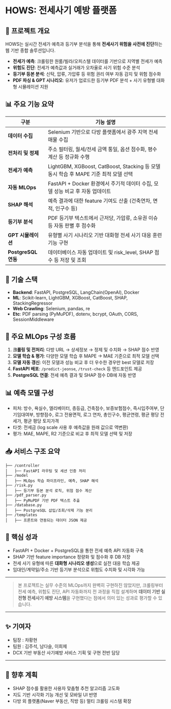 # HOWS: 전세사기 예방 플랫폼

## 🚀 프로젝트 개요

HOWS는 실시간 전세가 예측과 등기부 분석을 통해 **전세사기 위험을 사전에 진단**하는 웹 기반 종합 솔루션입니다.

* **전세가 예측**: 크롤링한 원룸/빌라/오피스텔 데이터를 기반으로 지역별 전세가 예측
* **위험도 진단**: 전세가 예측값과 실거래가 오차율로 사기 위험 수준 분석
* **등기부 등본 분석**: 신탁, 압류, 가압류 등 위험 권리 여부 자동 감지 및 위험 점수화
* **PDF 파싱 & GPT 시나리오**: 유저가 업로드한 등기부 PDF 분석 + 사기 유형별 대화형 시뮬레이션 지원

## 📊 주요 기능 요약

| 구분                | 기능 설명                                                               |
| ----------------- | ------------------------------------------------------------------- |
| **데이터 수집**        | Selenium 기반으로 다방 플랫폼에서 광주 지역 전세 매물 수집                               |
| **전처리 및 정제**      | 주소 필터링, 월세/전세 금액 통일, 옵션 점수화, 평수 계산 등 정규화 수행                         |
| **전세가 예측**        | LightGBM, XGBoost, CatBoost, Stacking 등 모델 동시 학습 후 MAPE 기준 최적 모델 선택 |
| **자동 MLOps**      | FastAPI + Docker 환경에서 주기적 데이터 수집, 모델 성능 비교 후 자동 업데이트                |
| **SHAP 해석**       | 예측 결과에 대한 feature 기여도 산출 (건축연차, 면적, 인구수 등)                          |
| **등기부 분석**        | PDF 등기부 텍스트에서 근저당, 가압류, 소유권 이슈 등 자동 판별 후 점수화                        |
| **GPT 시뮬레이션**     | 유형별 사기 시나리오 기반 대화형 전세 사기 대응 훈련 기능 구현                                |
| **PostgreSQL 연동** | 데이터베이스 자동 업데이트 및 risk\_level, SHAP 점수 등 저장 및 조회                     |

## 🚀 기술 스택

* **Backend**: FastAPI, PostgreSQL, LangChain(OpenAI), Docker
* **ML**: Scikit-learn, LightGBM, XGBoost, CatBoost, SHAP, StackingRegressor
* **Web Crawling**: Selenium, pandas, re
* **Etc**: PDF parsing (PyMuPDF), dotenv, bcrypt, OAuth, CORS, SessionMiddleware

## 🚧 주요 MLOps 구성 흐름

1. **크롤링 및 전처리**: 다방 URL → 상세정보 → 정제 및 수치화 → SHAP 점수 반영
2. **모델 학습 & 평가**: 다양한 모델 학습 후 MAPE → MAE 기준으로 최적 모델 선택
3. **모델 자동 갱신**: 이전 모델과 성능 비교 후 더 우수한 경우만 best 모델로 저장
4. **FastAPI 배포**: `/predict-jeonse`, `/trust-check` 등 엔드포인트 제공
5. **PostgreSQL 연결**: 전세 예측 결과 및 SHAP 점수 DB에 자동 반영

## 📊 예측 모델 구성

* 피처: 방수, 욕실수, 엘리베이터, 층등급, 건축점수, 보증보험점수, 즉시입주여부, 단기임대여부, 방향점수, 로그 전용면적, 로그 연차, 총인구수, 평균연령, 평균 평당 전세가, 평균 평당 토지가격
* 타겟: 전세금 (log scale 사용 후 예측값을 원래 값으로 역변환)
* 평가: MAE, MAPE, R2 기준으로 비교 후 최적 모델 선택 및 저장

## 📥 서비스 구조 요약

```
├── /controller
│   ├── FastAPI 라우팅 및 세션 인증 처리
├── /model
│   ├── MLOps 학습 파이프라인, 예측, SHAP 해석
├── /risk.py
│   ├── 등기부 등본 분석 로직, 위험 점수 계산
├── /pdf_parser.py
│   ├── PyMuPDF 기반 PDF 텍스트 추출
├── /database.py
│   ├── PostgreSQL 삽입/조회/삭제 기능 분리
├── /templates
│   ├── 프론트와 연동되는 데이터 JSON 제공
```

## 🌟 핵심 성과

* FastAPI + Docker + PostgreSQL을 통한 전세 예측 API 자동화 구축
* SHAP 기반 feature importance 정량화 및 점수화 후 DB 저장
* 전세 사기 유형에 따른 **대화형 시나리오 생성**으로 실전 대응 학습 제공
* 임대인/계약일/주소 기반 등기부 분석으로 위험도 수치화 및 시각화 가능

---

> 본 프로젝트는 실무 수준의 MLOps까지 완벽히 구현하진 않았지만, 크롤링부터 전세 예측, 위험도 진단, API 자동화까지 전 과정을 직접 설계하며 **데이터 기반 실전형 전세사기 예방 시스템**을 구현했다는 점에서 의미 있는 성과로 평가할 수 있습니다.

---

## ✨ 기여자

* 팀장 : 차황현
* 팀원 : 김주석, 남다슬, 이희제
* DCX 기반 부동산 사기예방 서비스 기획 및 구현 전반 담당

---

## 🌚 향후 계획

* SHAP 점수를 활용한 사용자 맞춤형 추천 알고리즘 고도화
* 지도 기반 시각화 기능 개선 및 모바일 UI 반영
* 다방 외 플랫폼(Naver 부동산, 직방 등) 멀티 크롤링 시스템 확장
